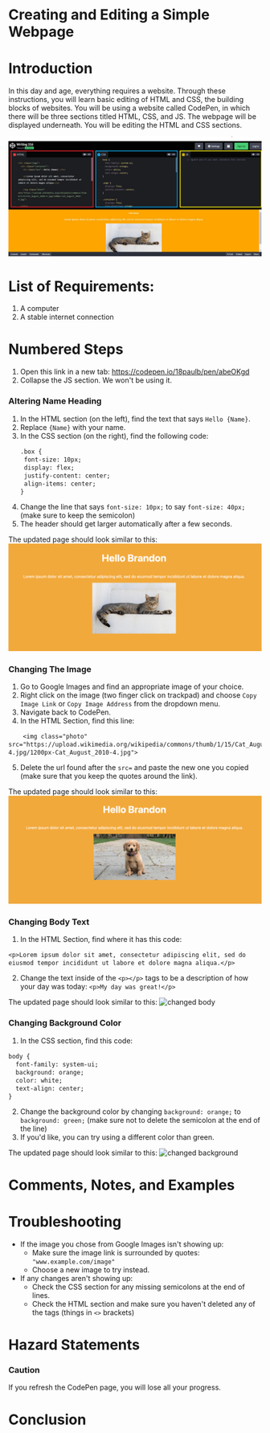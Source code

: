# Creating and Editing a Simple Webpage

# Introduction
In this day and age, everything requires a website. Through these instructions, you will learn basic editing of HTML and CSS, the building blocks of websites. You will be using a website called CodePen, in which there will be three sections titled HTML, CSS, and JS. The webpage will be displayed underneath. You will be editing the HTML and CSS sections.

![codepen full screenshot](./Introduction.jpg)

# List of Requirements:
1. A computer
2. A stable internet connection

# Numbered Steps
1. Open this link in a new tab: https://codepen.io/18paulb/pen/abeOKgd
2. Collapse the JS section. We won't be using it.

### Altering Name Heading
1. In the HTML section (on the left), find the text that says `Hello {Name}`.
2. Replace `{Name}` with your name.
3. In the CSS section (on the right), find the following code:
   ```
   .box {
    font-size: 10px;
    display: flex;
    justify-content: center;
    align-items: center;
   }
   ```
4. Change the line that says `font-size: 10px;` to say `font-size: 40px;` (make sure to keep the semicolon)
5. The header should get larger automatically after a few seconds.

The updated page should look similar to this:
![changed header](./images/changedHeader.png)

### Changing The Image
1. Go to Google Images and find an appropriate image of your choice.
2. Right click on the image (two finger click on trackpad) and choose `Copy Image Link` or `Copy Image Address` from the dropdown menu.
3. Navigate back to CodePen.
4. In the HTML Section, find this line:
```
    <img class="photo" src="https://upload.wikimedia.org/wikipedia/commons/thumb/1/15/Cat_August_2010-4.jpg/1200px-Cat_August_2010-4.jpg">
```
5. Delete the url found after the `src=` and paste the new one you copied (make sure that you keep the quotes around the link).

The updated page should look similar to this:
![changed image](./images/changedImage.png)

### Changing Body Text
1. In the HTML Section, find where it has this code:
```
<p>Lorem ipsum dolor sit amet, consectetur adipiscing elit, sed do eiusmod tempor incididunt ut labore et dolore magna aliqua.</p>
```
2. Change the text inside of the `<p></p>` tags to be a description of how your day was today:
   ```<p>My day was great!</p>```

The updated page should look similar to this:
![changed body](./images/changedText.png)

### Changing Background Color
1. In the CSS section, find this code:
```
body {
  font-family: system-ui;
  background: orange;
  color: white;
  text-align: center;
}
```
2. Change the background color by changing `background: orange;` to `background: green;` (make sure not to delete the semicolon at the end of the line)
3. If you'd like, you can try using a different color than green.

The updated page should look similar to this:
![changed background](./images/changedBackground.png)

# Comments, Notes, and Examples

# Troubleshooting
 - If the image you chose from Google Images isn't showing up:
    - Make sure the image link is surrounded by quotes: `"www.example.com/image"`
    - Choose a new image to try instead.
 - If any changes aren't showing up:
    - Check the CSS section for any missing semicolons at the end of lines.
    - Check the HTML section and make sure you haven't deleted any of the tags (things in `<>` brackets)

# Hazard Statements

### Caution 
If you refresh the CodePen page, you will lose all your progress.

# Conclusion
